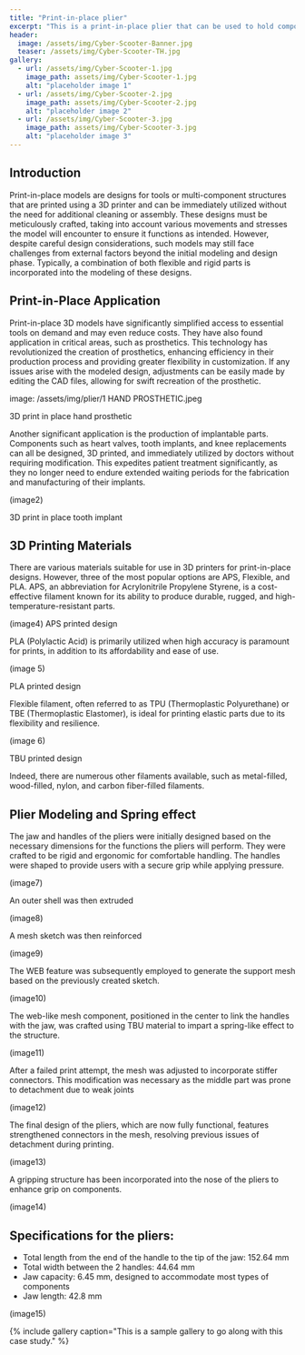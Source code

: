 ```yaml
---
title: "Print-in-place plier"
excerpt: "This is a print-in-place plier that can be used to hold components"
header:
  image: /assets/img/Cyber-Scooter-Banner.jpg
  teaser: /assets/img/Cyber-Scooter-TH.jpg
gallery:
  - url: /assets/img/Cyber-Scooter-1.jpg
    image_path: assets/img/Cyber-Scooter-1.jpg
    alt: "placeholder image 1"
  - url: /assets/img/Cyber-Scooter-2.jpg
    image_path: assets/img/Cyber-Scooter-2.jpg
    alt: "placeholder image 2"
  - url: /assets/img/Cyber-Scooter-3.jpg
    image_path: assets/img/Cyber-Scooter-3.jpg
    alt: "placeholder image 3"
---
```

## Introduction

Print-in-place models are designs for tools or multi-component structures that are printed using a 3D printer and can be immediately utilized without the need for additional cleaning or assembly. These designs must be meticulously crafted, taking into account various movements and stresses the model will encounter to ensure it functions as intended. However, despite careful design considerations, such models may still face challenges from external factors beyond the initial modeling and design phase. Typically, a combination of both flexible and rigid parts is incorporated into the modeling of these designs.

## Print-in-Place Application
Print-in-place 3D models have significantly simplified access to essential tools on demand and may even reduce costs. They have also found application in critical areas, such as prosthetics.
This technology has revolutionized the creation of prosthetics, enhancing efficiency in their production process and providing greater flexibility in customization. If any issues arise with the modeled design, adjustments can be easily made by editing the CAD files, allowing for swift recreation of the prosthetic.

 image: /assets/img/plier/1 HAND PROSTHETIC.jpeg

3D print in place hand prosthetic

Another significant application is the production of implantable parts. Components such as heart valves, tooth implants, and knee replacements can all be designed, 3D printed, and immediately utilized by doctors without requiring modification. This expedites patient treatment significantly, as they no longer need to endure extended waiting periods for the fabrication and manufacturing of their implants.

(image2)

3D print in place tooth implant

## 3D Printing Materials

There are various materials suitable for use in 3D printers for print-in-place designs. However, three of the most popular options are APS, Flexible, and PLA.
APS, an abbreviation for Acrylonitrile Propylene Styrene, is a cost-effective filament known for its ability to produce durable, rugged, and high-temperature-resistant parts.

(image4)
APS printed design



PLA (Polylactic Acid) is primarily utilized when high accuracy is paramount for prints, in addition to its affordability and ease of use.

 (image 5)


PLA printed design


Flexible filament, often referred to as TPU (Thermoplastic Polyurethane) or TBE (Thermoplastic Elastomer), is ideal for printing elastic parts due to its flexibility and resilience.


(image 6)


TBU printed design

Indeed, there are numerous other filaments available, such as metal-filled, wood-filled, nylon, and carbon fiber-filled filaments.

## Plier Modeling and Spring effect

The jaw and handles of the pliers were initially designed based on the necessary dimensions for the functions the pliers will perform. They were crafted to be rigid and ergonomic for comfortable handling. The handles were shaped to provide users with a secure grip while applying pressure.

(image7)


An outer shell  was then extruded 

 (image8)

A mesh sketch was then reinforced 
 

(image9)


The WEB feature was subsequently employed to generate the support mesh based on the previously created sketch.


(image10)
 


The web-like mesh component, positioned in the center to link the handles with the jaw, was crafted using TBU material to impart a spring-like effect to the structure.

(image11)

After a failed print attempt, the mesh was adjusted to incorporate stiffer connectors. This modification was necessary as the middle part was prone to detachment due to weak joints 


(image12)


The final design of the pliers, which are now fully functional, features strengthened connectors in the mesh, resolving previous issues of detachment during printing. 

(image13)

A gripping structure has been incorporated into the nose of the pliers to enhance grip on components.

 (image14)



## Specifications for the pliers:
*	Total length from the end of the handle to the tip of the jaw: 152.64 mm
*	Total width between the 2 handles: 44.64 mm
*	Jaw capacity: 6.45 mm, designed to accommodate most types of components
*	Jaw length: 42.8 mm

 
(image15)

{% include gallery caption="This is a sample gallery to go along with this case study." %}
